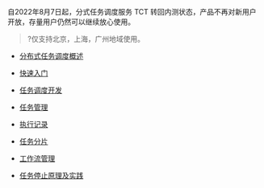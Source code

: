 
自2022年8月7日起，分式任务调度服务 TCT 转回内测状态，产品不再对新用户开放，存量用户仍然可以继续放心使用。
>?仅支持北京，上海，广州地域使用。

- [分布式任务调度概述](https://cloud.tencent.com/document/product/649/77837)

- [快速入门](https://cloud.tencent.com/document/product/649/41400)

- [任务调度开发](https://cloud.tencent.com/document/product/649/41639)

- [任务管理](https://cloud.tencent.com/document/product/649/41638)

- [执行记录](https://cloud.tencent.com/document/product/649/41642)

- [任务分片](https://cloud.tencent.com/document/product/649/46842)

- [工作流管理](https://cloud.tencent.com/document/product/649/46843)

- [任务停止原理及实践](https://cloud.tencent.com/document/product/649/41640)
